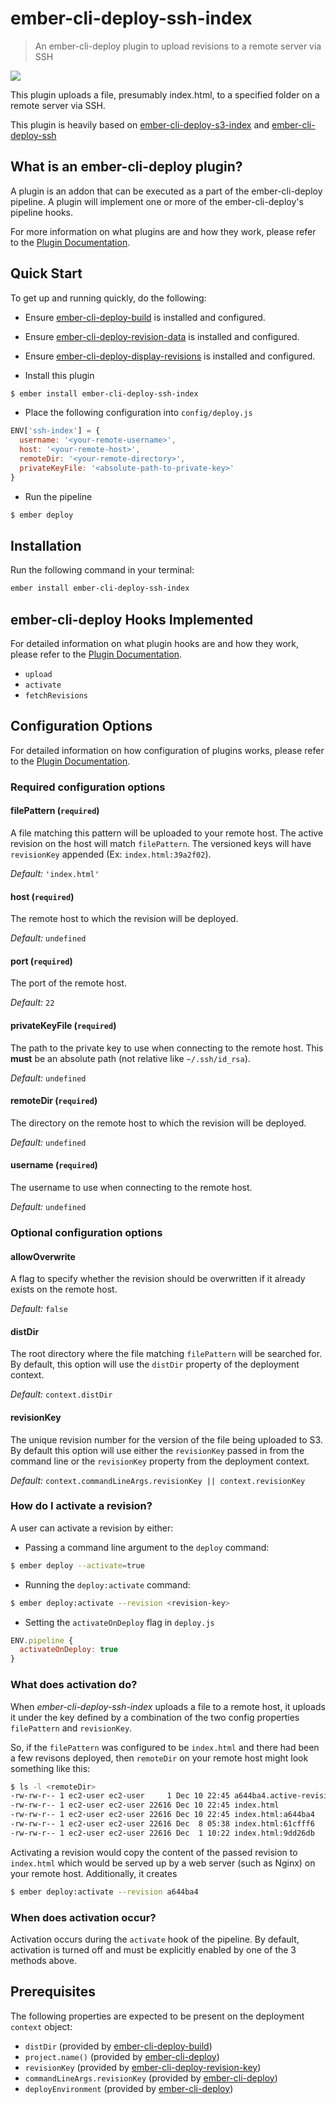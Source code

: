# ember-cli-deploy-ssh-index

> An ember-cli-deploy plugin to upload revisions to a remote server via SSH

[![](https://ember-cli-deploy.github.io/ember-cli-deploy-version-badges/plugins/ember-cli-deploy-ssh-index.svg)](http://ember-cli-deploy.github.io/ember-cli-deploy-version-badges/)

This plugin uploads a file, presumably index.html, to a specified folder on a remote server via SSH.

This plugin is heavily based on [ember-cli-deploy-s3-index](https://github.com/ember-cli-deploy/ember-cli-deploy-s3-index) and [ember-cli-deploy-ssh](https://github.com/eddflrs/ember-cli-deploy-ssh)

## What is an ember-cli-deploy plugin?

A plugin is an addon that can be executed as a part of the ember-cli-deploy pipeline. A plugin will implement one or more of the ember-cli-deploy's pipeline hooks.

For more information on what plugins are and how they work, please refer to the [Plugin Documentation][1].

## Quick Start

To get up and running quickly, do the following:

- Ensure [ember-cli-deploy-build][3] is installed and configured.
- Ensure [ember-cli-deploy-revision-data][4] is installed and configured.
- Ensure [ember-cli-deploy-display-revisions][5] is installed and configured.

- Install this plugin

```bash
$ ember install ember-cli-deploy-ssh-index
```

- Place the following configuration into `config/deploy.js`

```javascript
ENV['ssh-index'] = {
  username: '<your-remote-username>',
  host: '<your-remote-host>',
  remoteDir: '<your-remote-directory>',
  privateKeyFile: '<absolute-path-to-private-key>'
}
```

- Run the pipeline

```bash
$ ember deploy
```

## Installation
Run the following command in your terminal:

```bash
ember install ember-cli-deploy-ssh-index
```

## ember-cli-deploy Hooks Implemented

For detailed information on what plugin hooks are and how they work, please refer to the [Plugin Documentation][1].

- `upload`
- `activate`
- `fetchRevisions`

## Configuration Options

For detailed information on how configuration of plugins works, please refer to the [Plugin Documentation][1].

### Required configuration options

#### filePattern (`required`)

A file matching this pattern will be uploaded to your remote host. The active revision on the host will match `filePattern`. The versioned keys will have `revisionKey` appended (Ex: `index.html:39a2f02`).

*Default:* `'index.html'`

#### host (`required`)

The remote host to which the revision will be deployed.

*Default:* `undefined`

#### port (`required`)

The port of the remote host.

*Default:* `22`

#### privateKeyFile (`required`)

The path to the private key to use when connecting to the remote host. This **must** be an absolute path (not relative like `~/.ssh/id_rsa`).

*Default:* `undefined`

#### remoteDir (`required`)

The directory on the remote host to which the revision will be deployed.

*Default:* `undefined`

#### username (`required`)

The username to use when connecting to the remote host.

*Default:* `undefined`

### Optional configuration options

#### allowOverwrite

A flag to specify whether the revision should be overwritten if it already exists on the remote host.

*Default:* `false`

#### distDir

The root directory where the file matching `filePattern` will be searched for. By default, this option will use the `distDir` property of the deployment context.

*Default:* `context.distDir`

#### revisionKey

The unique revision number for the version of the file being uploaded to S3. By default this option will use either the `revisionKey` passed in from the command line or the `revisionKey` property from the deployment context.

*Default:* `context.commandLineArgs.revisionKey || context.revisionKey`

### How do I activate a revision?

A user can activate a revision by either:

- Passing a command line argument to the `deploy` command:

```bash
$ ember deploy --activate=true
```

- Running the `deploy:activate` command:

```bash
$ ember deploy:activate --revision <revision-key>
```

- Setting the `activateOnDeploy` flag in `deploy.js`

```javascript
ENV.pipeline {
  activateOnDeploy: true
}
```

### What does activation do?

When *ember-cli-deploy-ssh-index* uploads a file to a remote host, it uploads it under the key defined by a combination of the two config properties `filePattern` and `revisionKey`.

So, if the `filePattern` was configured to be `index.html` and there had been a few revisons deployed, then `remoteDir` on your remote host might look something like this:

```bash
$ ls -l <remoteDir>
-rw-rw-r-- 1 ec2-user ec2-user     1 Dec 10 22:45 a644ba4.active-revision
-rw-rw-r-- 1 ec2-user ec2-user 22616 Dec 10 22:45 index.html
-rw-rw-r-- 1 ec2-user ec2-user 22616 Dec 10 22:45 index.html:a644ba4
-rw-rw-r-- 1 ec2-user ec2-user 22616 Dec  8 05:38 index.html:61cfff6
-rw-rw-r-- 1 ec2-user ec2-user 22616 Dec  1 10:22 index.html:9dd26db
```

Activating a revision would copy the content of the passed revision to `index.html` which would be served up by a web server (such as Nginx) on your remote host. Additionally, it creates

```bash
$ ember deploy:activate --revision a644ba4
```

### When does activation occur?

Activation occurs during the `activate` hook of the pipeline. By default, activation is turned off and must be explicitly enabled by one of the 3 methods above.

## Prerequisites

The following properties are expected to be present on the deployment `context` object:

- `distDir`                     (provided by [ember-cli-deploy-build][3])
- `project.name()`              (provided by [ember-cli-deploy][2])
- `revisionKey`                 (provided by [ember-cli-deploy-revision-key][4])
- `commandLineArgs.revisionKey` (provided by [ember-cli-deploy][2])
- `deployEnvironment`           (provided by [ember-cli-deploy][2])

[1]: http://ember-cli.github.io/ember-cli-deploy/plugins "Plugin Documentation"
[2]: https://github.com/ember-cli/ember-cli-deploy "ember-cli-deploy"
[3]: https://github.com/ember-cli-deploy/ember-cli-deploy-build "ember-cli-deploy-build"
[4]: https://github.com/ember-cli-deploy/ember-cli-deploy-revision-data "ember-cli-deploy-revision-data"
[5]: https://github.com/ember-cli-deploy/ember-cli-deploy-display-revisions "ember-cli-deploy-display-revisions"
